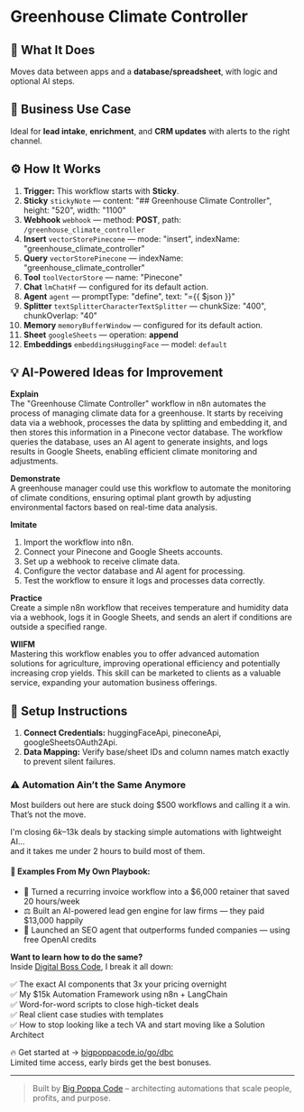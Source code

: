 # Greenhouse Climate Controller
  ## 🚀 What It Does
  Moves data between apps and a **database/spreadsheet**, with logic and optional AI steps.
  
  ## 💼 Business Use Case
  Ideal for **lead intake**, **enrichment**, and **CRM updates** with alerts to the right channel.
  
  ## ⚙️ How It Works
  1. **Trigger:** This workflow starts with **Sticky**.
  2. **Sticky** `stickyNote` — content: "## Greenhouse Climate Controller", height: "520", width: "1100"
3. **Webhook** `webhook` — method: **POST**, path: `/greenhouse_climate_controller`
4. **Insert** `vectorStorePinecone` — mode: "insert", indexName: "greenhouse_climate_controller"
5. **Query** `vectorStorePinecone` — indexName: "greenhouse_climate_controller"
6. **Tool** `toolVectorStore` — name: "Pinecone"
7. **Chat** `lmChatHf` — configured for its default action.
8. **Agent** `agent` — promptType: "define", text: "={{ $json }}"
9. **Splitter** `textSplitterCharacterTextSplitter` — chunkSize: "400", chunkOverlap: "40"
10. **Memory** `memoryBufferWindow` — configured for its default action.
11. **Sheet** `googleSheets` — operation: **append**
12. **Embeddings** `embeddingsHuggingFace` — model: `default`
  
  ## 💡 AI-Powered Ideas for Improvement
  **Explain**  
The "Greenhouse Climate Controller" workflow in n8n automates the process of managing climate data for a greenhouse. It starts by receiving data via a webhook, processes the data by splitting and embedding it, and then stores this information in a Pinecone vector database. The workflow queries the database, uses an AI agent to generate insights, and logs results in Google Sheets, enabling efficient climate monitoring and adjustments.

**Demonstrate**  
A greenhouse manager could use this workflow to automate the monitoring of climate conditions, ensuring optimal plant growth by adjusting environmental factors based on real-time data analysis.

**Imitate**  
1. Import the workflow into n8n.  
2. Connect your Pinecone and Google Sheets accounts.  
3. Set up a webhook to receive climate data.  
4. Configure the vector database and AI agent for processing.  
5. Test the workflow to ensure it logs and processes data correctly.

**Practice**  
Create a simple n8n workflow that receives temperature and humidity data via a webhook, logs it in Google Sheets, and sends an alert if conditions are outside a specified range.

**WIIFM**  
Mastering this workflow enables you to offer advanced automation solutions for agriculture, improving operational efficiency and potentially increasing crop yields. This skill can be marketed to clients as a valuable service, expanding your automation business offerings.
  
  ## 🔧 Setup Instructions
  1. **Connect Credentials:** huggingFaceApi, pineconeApi, googleSheetsOAuth2Api.
2. **Data Mapping:** Verify base/sheet IDs and column names match exactly to prevent silent failures.
  
### ⚠️ Automation Ain’t the Same Anymore

Most builders out here are stuck doing $500 workflows and calling it a win.  
That’s not the move.  

I'm closing $6k–$13k deals by stacking simple automations with lightweight AI...  
and it takes me under 2 hours to build most of them.

#### 🧠 Examples From My Own Playbook:
- 🔁 Turned a recurring invoice workflow into a $6,000 retainer that saved 20 hours/week  
- ⚖️ Built an AI-powered lead gen engine for law firms — they paid $13,000 happily  
- 🚀 Launched an SEO agent that outperforms funded companies — using free OpenAI credits  

**Want to learn how to do the same?**  
Inside [Digital Boss Code](https://bigpoppacode.io/go/dbc), I break it all down:

✅ The exact AI components that 3x your pricing overnight  
✅ My $15k Automation Framework using n8n + LangChain  
✅ Word-for-word scripts to close high-ticket deals  
✅ Real client case studies with templates  
✅ How to stop looking like a tech VA and start moving like a Solution Architect  

🔥 Get started at → [bigpoppacode.io/go/dbc](https://bigpoppacode.io/go/dbc)  
Limited time access, early birds get the best bonuses.

---
> Built by [Big Poppa Code](https://bigpoppacode.io) – architecting automations that scale people, profits, and purpose.
  